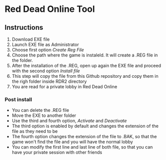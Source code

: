 # Red Dead Online Tool
## Instructions
1. Download EXE file
1. Launch EXE file as Administrator
1. Choose first option _Create Reg File_
1. Choose the path where the game is instaleld. It will create a .REG file in the folder.
1. After the installation of the .REG, open up again the EXE file and proceed with the second option _Install file_
1. This step will copy the file from this Github repository and copy them in the righ folder inside RDR2 directory
1. You are read for a private lobby in Red Dead Online

### Post install
- You can delete the .REG file
- Move the EXE to another folder
- Use the third and fourth option, _Activate_ and _Deactivate_
- The third option is enabled by default and changes the extension of the file as they need to be
- The fourth option changes the extension of the file to .BAK, so that the game won't find the file and you will have the normal lobby
- You can modify the first line and last line of both file, so that you can have your private session with other friends
